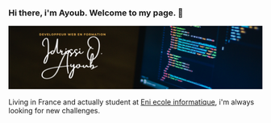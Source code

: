 ### Hi there, i'm Ayoub. Welcome to my page. 👋

<img src="https://github.com/idrissioayoub/idrissioayoub/blob/main/Linkedin%20032021.png" alt="banner">

Living in France and actually student at <a href="https://www.eni-ecole.fr/">Eni ecole informatique</a>, i'm always looking for new challenges.



